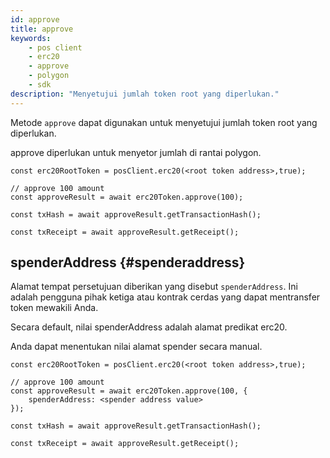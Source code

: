 ```yaml
---
id: approve
title: approve
keywords:
    - pos client
    - erc20
    - approve
    - polygon
    - sdk
description: "Menyetujui jumlah token root yang diperlukan."
---
```


Metode `approve` dapat digunakan untuk menyetujui jumlah token root yang diperlukan.

approve diperlukan untuk menyetor jumlah di rantai polygon.

```
const erc20RootToken = posClient.erc20(<root token address>,true);

// approve 100 amount
const approveResult = await erc20Token.approve(100);

const txHash = await approveResult.getTransactionHash();

const txReceipt = await approveResult.getReceipt();

```

## spenderAddress {#spenderaddress}

Alamat tempat persetujuan diberikan yang disebut `spenderAddress`. Ini adalah pengguna pihak ketiga atau kontrak cerdas yang dapat mentransfer token mewakili Anda.

Secara default, nilai spenderAddress adalah alamat predikat erc20.

Anda dapat menentukan nilai alamat spender secara manual.

```
const erc20RootToken = posClient.erc20(<root token address>,true);

// approve 100 amount
const approveResult = await erc20Token.approve(100, {
    spenderAddress: <spender address value>
});

const txHash = await approveResult.getTransactionHash();

const txReceipt = await approveResult.getReceipt();

```

